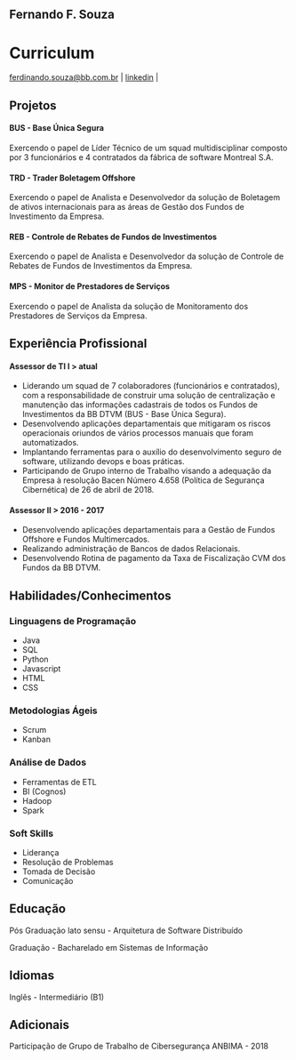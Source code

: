 ## Fernando F. Souza
# Curriculum
ferdinando.souza@bb.com.br | [linkedin](https://www.linkedin.com/in/fernando-souza-5b434235/) | 

## Projetos
#### BUS - Base Única Segura
Exercendo o papel de Líder Técnico de um squad multidisciplinar composto por 3 funcionários e 4 contratados da fábrica de software Montreal S.A. 
#### TRD - Trader Boletagem Offshore
Exercendo o papel de Analista e Desenvolvedor da solução de Boletagem de ativos internacionais para as áreas de Gestão dos Fundos de Investimento da Empresa.
#### REB - Controle de Rebates de Fundos de Investimentos
Exercendo o papel de Analista e Desenvolvedor da solução de Controle de Rebates de Fundos de Investimentos da Empresa.
#### MPS - Monitor de Prestadores de Serviços
Exercendo o papel de Analista da solução de Monitoramento dos Prestadores de Serviços da Empresa.

## Experiência Profissional
#### Assessor de TI I >  atual
- Liderando um squad de 7 colaboradores (funcionários e contratados), com a responsabilidade de construir uma solução de centralização e manutenção das informações cadastrais de todos os Fundos de Investimentos da BB DTVM (BUS - Base Única Segura).
- Desenvolvendo aplicações departamentais que mitigaram os riscos operacionais oriundos de vários processos manuais que foram automatizados.
- Implantando ferramentas para o auxílio do desenvolvimento seguro de software, utilizando devops e boas práticas.
- Participando de Grupo interno de Trabalho visando a adequação da Empresa à resolução Bacen Número 4.658 (Política de Segurança Cibernética) de 26 de abril de 2018.

#### Assessor II >  2016 - 2017
- Desenvolvendo aplicações departamentais para a Gestão de Fundos Offshore e Fundos Multimercados.
- Realizando administração de Bancos de dados Relacionais.
- Desenvolvendo Rotina de pagamento da Taxa de Fiscalização CVM dos Fundos da BB DTVM.

## Habilidades/Conhecimentos
### Linguagens de Programação 
- Java
- SQL 
- Python
- Javascript
- HTML
- CSS

### Metodologias Ágeis
- Scrum
- Kanban

### Análise de Dados
- Ferramentas de ETL
- BI (Cognos)
- Hadoop
- Spark

### Soft Skills
- Liderança
- Resolução de Problemas
- Tomada de Decisão
- Comunicação

## Educação
Pós Graduação lato sensu - Arquitetura de Software Distribuído

Graduação - Bacharelado em Sistemas de Informação

## Idiomas
Inglês - Intermediário (B1)

## Adicionais
Participação de Grupo de Trabalho de Cibersegurança ANBIMA - 2018
